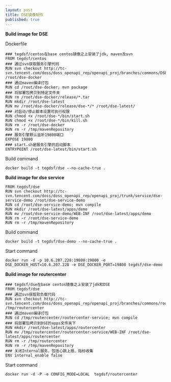 ```yaml
---
layout: post
title: DSE镜像制作
published: true
---
```


**Build image for DSE**

Dockerfile

    ### tegdsf/centos在base centos镜像之上安装了jdk, maven及svn
    FROM tegdsf/centos
    ### 通过svn获取服务引擎代码
    RUN svn checkout http://tc-svn.tencent.com/doss/doss_openapi_rep/openapi_proj/branches/commons/DSE/docker_1.0 /root/dse-docker
    ### 通过maven编译打包
    RUN cd /root/dse-docker; mvn package
    ### 将部署包拷贝到特定文件夹
    RUN rm /root/dse-docker/release/*.tar
    RUN mkdir /root/dse-latest
    RUN mv /root/dse-docker/release/dse-*/* /root/dse-latest/
    ### 对启动/停止脚本设置可执行权限
    RUN chmod +x /root/dse-*/bin/start.sh
    RUN chmod +x /root/dse-*/bin/kill.sh
    RUN rm -r /root/dse-docker
    RUN rm -r /tmp/mavenRepository
    ### 服务引擎默认监听19800端口
    EXPOSE 19800
    ### start.sh是服务引擎的启动脚本
    ENTRYPOINT /root/dse-latest/bin/start.sh

Build command

    docker build -t tegdsf/dse --no-cache-true .

**Build image for dse service**

    FROM tegdsf/dse
    RUN svn checkout http://tc-svn.tencent.com/doss/doss_openapi_rep/openapi_proj/trunk/service/dse-service-demo /root/dse-service-demo
    RUN cd /root/dse-service-demo; mvn compile
    RUN mkdir /root/dse-latest/apps/demo
    RUN mv /root/dse-service-demo/WEB-INF /root/dse-latest/apps/demo
    RUN rm -r /root/dse-service-demo
    RUN rm -r /tmp/mavenRepository

Build command

    docker build -t tegdsf/dse-demo --no-cache-true . 

Start command

    docker run -d -p 10.6.207.228:19800:19800 -e DSE_DOCKER_HOST=10.6.207.228 -e DSE_DOCKER_PORT=19800 tegdsf/dse-demo

**Build image for routercenter**

    ### tegdsf/dse在base centos镜像之上安装了jdk和DSE
    FROM tegdsf/dse
    ### 通过svn获取软负载代码
    RUN svn checkout http://tc-svn.tencent.com/doss/doss_openapi_rep/openapi_proj/branches/commons/routercenter/1.1.1 /tmp/routercenter
    ### 通过maven编译打包
    RUN cd /tmp/routercenter/routercenter-service; mvn compile
    ### 将部署包拷贝到DSE的apps文件夹下
    RUN mkdir /root/dse-latest/apps/routercenter
    RUN mv /tmp/routercenter/routercenter-service/WEB-INF /root/dse-latest/apps/routercenter
    RUN rm -r /tmp/routercenter
    RUN rm -r /tmp/mavenRepository
    ### 关闭Internal服务，包括心跳上报、指标收集
    ENV internal_enable false

Start command

    docker run -d -P -e CONFIG_MODE=LOCAL  tegdsf/routercenter
